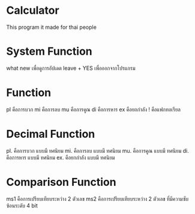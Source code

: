 # Calculator
  This program it made for thai people

# System Function
  what new เพื่อดูการอัปเดต
  leave + YES เพื่อออกจากโปรแกรม

# Function
  pl คือการบวก
  mi คือการลบ
  mu คือการคูณ
  di คือการหาร
  ex คือยกกำลัง
  ! คือแฟกทอเรียล

# Decimal Function
  pl. คือการบวก แบบมี ทศนิยม
  mi. คือการลบ แบบมี ทศนิยม
  mu. คือการคูณ แบบมี ทศนิยม
  di. คือการหาร แบบมี ทศนิยม
  ex. คือยกกำลัง แบบมี ทศนิยม

# Comparison Function
  ms1 คือการเปรียบเทียบระหว่าง 2 ตัวเลข
  ms2 คือการเปรียบเทียบระหว่าง 2 ตัวเลข ที่มีความซับซ้อนระดับ 4 bit
